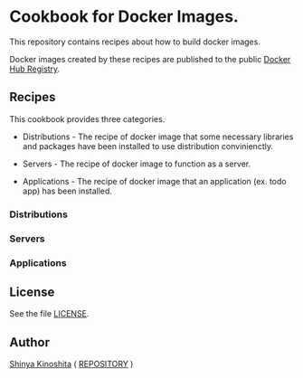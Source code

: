 # Cookbook for Docker Images.

This repository contains recipes about how to build docker images.

Docker images created by these recipes are published to the public [Docker Hub Registry](https://hub.docker.com/).

## Recipes

This cookbook provides three categories.

* Distributions - The recipe of docker image that some necessary libraries and packages have been installed to use distribution convinienctly.

* Servers - The recipe of docker image to function as a server.

* Applications - The recipe of docker image that an application (ex. todo app) has been installed.

### Distributions

### Servers

### Applications

## License

See the file [LICENSE](LICENSE).

## Author

[Shinya Kinoshita](http://www.shinyakinoshita.com) ( [REPOSITORY](http://www.repositories.jp) )
